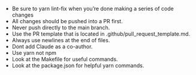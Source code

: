 - Be sure to yarn lint-fix when you’re done making a series of code changes
- All changes should be pushed into a PR first.
- Never push directly to the main branch.
- Use the PR template that is located in .github/pull_request_template.md.
- Always use newlines at the end of files.
- Dont add Claude as a co-author.
- Use yarn not npm
- Look at the Makefile for useful commands.
- Look at the package.json for helpful yarn commands.

